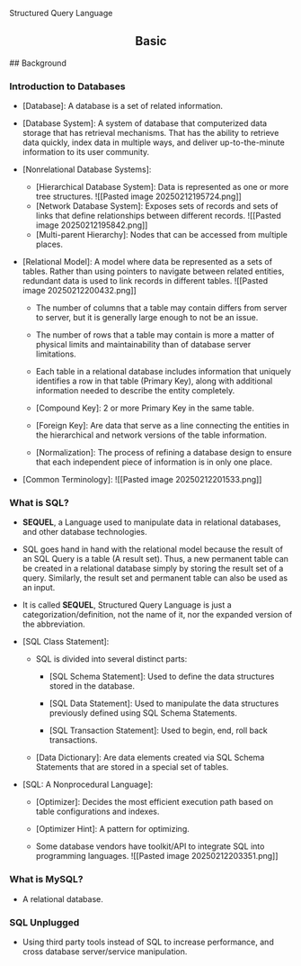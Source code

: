 Structured Query Language
<h2><center> Basic </center></h2>
## Background

### Introduction to Databases

- [Database]: A database is a set of related information.
	
- [Database System]: A system of database that computerized data storage that has retrieval mechanisms. That has the ability to retrieve data quickly, index data in multiple ways, and deliver up-to-the-minute information to its user community.
	
- [Nonrelational Database Systems]:
	
	- [Hierarchical Database System]: Data is represented as one or more tree structures.
		![[Pasted image 20250212195724.png]]
	- [Network Database System]: Exposes sets of records and sets of links that define relationships between different records.
		![[Pasted image 20250212195842.png]]
	- [Multi-parent Hierarchy]: Nodes that can be accessed from multiple places.
	
- [Relational Model]: A model where data be represented as a sets of tables. Rather than using pointers to navigate between related entities, redundant data is used to link records in different tables.
	![[Pasted image 20250212200432.png]]
	- The number of columns that a table may contain differs from server to server, but it is generally large enough to not be an issue.
		
	- The number of rows that a table may contain is more a matter of physical limits and maintainability than of database server limitations.
		
	- Each table in a relational database includes information that uniquely identifies a row in that table (Primary Key), along with additional information needed to describe the entity completely.
		
	- [Compound Key]: 2 or more Primary Key in the same table.
		
	- [Foreign Key]: Are data that serve as a line connecting the entities in the hierarchical and network versions of the table information.
		
	- [Normalization]: The process of refining a database design to ensure that each independent piece of information is in only one place.
	
- [Common Terminology]:
	![[Pasted image 20250212201533.png]]

### What is SQL?

- **SEQUEL**, a Language used to manipulate data in relational databases, and other database technologies.
	
- SQL goes hand in hand with the relational model because the result of an SQL Query is a table (A result set). Thus, a new permanent table can be created in a relational database simply by storing the result set of a query. Similarly, the result set and permanent table can also be used as an input.
	
- It is called **SEQUEL**, Structured Query Language is just a categorization/definition, not the name of it, nor the expanded version of the abbreviation.
	
- [SQL Class Statement]: 
	
	- SQL is divided into several distinct parts:
		
		- [SQL Schema Statement]: Used to define the data structures stored in the database.
			
		- [SQL Data Statement]: Used to manipulate the data structures previously defined using SQL Schema Statements.
			
		- [SQL Transaction Statement]: Used to begin, end, roll back transactions.
		
	- [Data Dictionary]: Are data elements created via SQL Schema Statements that are stored in a special set of tables.
	
- [SQL: A Nonprocedural Language]: 
	
	- [Optimizer]: Decides the most efficient execution path based on table configurations and indexes.
		
	- [Optimizer Hint]: A pattern for optimizing.
		
	- Some database vendors have toolkit/API to integrate SQL into programming languages.
		![[Pasted image 20250212203351.png]]

### What is MySQL?

- A relational database.

### SQL Unplugged

- Using third party tools instead of SQL to increase performance, and cross database server/service manipulation.